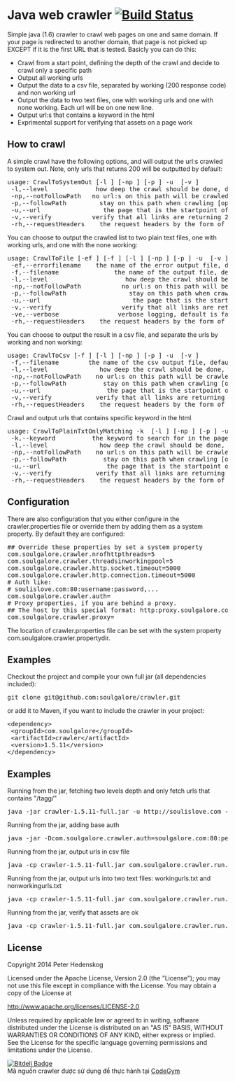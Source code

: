 # Java web crawler [![Build Status](https://secure.travis-ci.org/sitespeedio/crawler.png?branch=master)](http://travis-ci.org/sitespeedio/crawler)

Simple java (1.6) crawler to crawl web pages on one and same domain. If your page is redirected to another domain, that page is not picked up EXCEPT if it is the first URL that is tested. Basicly you can do this:
<ul>
<li>Crawl from a start point, defining the depth of the crawl and decide to crawl only a specific path</li>
<li>Output all working urls</li>
<li>Output the data to a csv file, separated by working (200 response code) and non working url</li>
<li>Output the data to two text files, one with working urls and one with none working. Each url will be on one new line.</li>
<li>Output url:s that contains a keyword in the html</li>
<li>Exprimental support for verifying that assets on a page work</li>
</ul>


## How to crawl

A simple crawl have the following options, and will output the url:s crawled to system out. Note, only urls that returns 200 will be outputted by default:
<pre>
usage: CrawlToSystemOut [-l <LEVEL>] [-np <NOPATH>] [-p <PATH>] -u <URL> [-v <VERIFY>]
 -l,--level <LEVEL>            how deep the crawl should be done, default is 1 [optional]
 -np,--notFollowPath <NOPATH>  no url:s on this path will be crawled [optional]
 -p,--followPath <PATH>        stay on this path when crawling [optional]
 -u,--url <URL>                the page that is the startpoint of the crawl, examle http://mydomain.com/mypage
 -v,--verify <VERIFY>          verify that all links are returning 200, default is set to true [optional] 
 -rh,--requestHeaders <REQUEST-HEADERS>   the request headers by the form of header1:value1@header2:value2 [optional]
</pre>


You can choose to output the crawled list to two plain text files, one with working urls, and one with the none working:
<pre>
usage: CrawlToFile [-ef <ERRORFILENAME>] [-f <FILENAME>] [-l <LEVEL>] [-np <NOPATH>] [-p <PATH>] -u <URL> [-v <VERIFY>] [-ve <VERBOSE>]
 -ef,--errorfilename <ERRORFILENAME>   the name of the error output file, default name is errorurls.txt [optional]
 -f,--filename <FILENAME>              the name of the output file, default name is urls.txt [optional]
 -l,--level <LEVEL>                    how deep the crawl should be done, default is 1 [optional]
 -np,--notFollowPath <NOPATH>          no url:s on this path will be crawled [optional]
 -p,--followPath <PATH>                stay on this path when crawling [optional]
 -u,--url <URL>                        the page that is the startpoint of the crawl, examle http://mydomain.com/mypage
 -v,--verify <VERIFY>                  verify that all links are returning 200, default is set to true [optional]
 -ve,--verbose <VERBOSE>               verbose logging, default is false [optional]
 -rh,--requestHeaders <REQUEST-HEADERS>   the request headers by the form of header1:value1@header2:value2 [optional] 
</pre>


You can choose to output the result in a csv file, and separate the urls by working and non working:
<pre>
usage: CrawlToCsv [-f <FILENAME>] [-l <LEVEL>] [-np <NOPATH>] [-p <PATH>] -u <URL> [-v <VERIFY>]
 -f,--filename <FILENAME>       the name of the csv output file, default name is result.csv [optional]
 -l,--level <LEVEL>             how deep the crawl should be done, default is 1 [optional]
 -np,--notFollowPath <NOPATH>   no url:s on this path will be crawled [optional]
 -p,--followPath <PATH>         stay on this path when crawling [optional]
 -u,--url <URL>                 the page that is the startpoint of the crawl, examle http://mydomain.com/mypage
 -v,--verify <VERIFY>           verify that all links are returning 200, default is set to true [optional]
 -rh,--requestHeaders <REQUEST-HEADERS>   the request headers by the form of header1:value1@header2:value2 [optional] 
</pre>

Crawl and output urls that contains specific keyword in the html
<pre>
usage: CrawlToPlainTxtOnlyMatching -k <KEYWORD> [-l <LEVEL>] [-np <NOPATH>] [-p <PATH>] -u <URL> [-v <VERIFY>]
 -k,--keyword <KEYWORD>         the keyword to search for in the page [required]
 -l,--level <LEVEL>             how deep the crawl should be done, default is 1 [optional]
 -np,--notFollowPath <NOPATH>   no url:s on this path will be crawled [optional]
 -p,--followPath <PATH>         stay on this path when crawling [optional]
 -u,--url <URL>                 the page that is the startpoint of the crawl, examle http://mydomain.com/mypage
 -v,--verify <VERIFY>           verify that all links are returning 200, default is set to true [optional]
 -rh,--requestHeaders <REQUEST-HEADERS>   the request headers by the form of header1:value1@header2:value2 [optional] 
</pre>


## Configuration
There are also configuration that you either configure in the crawler.properties file or override them by adding them as a system property. By default they are configured:
<pre>
## Override these properties by set a system property
com.soulgalore.crawler.nrofhttpthreads=5
com.soulgalore.crawler.threadsinworkingpool=5
com.soulgalore.crawler.http.socket.timeout=5000
com.soulgalore.crawler.http.connection.timeout=5000
# Auth like:
# soulislove.com:80:username:password,...
com.soulgalore.crawler.auth=
# Proxy properties, if you are behind a proxy.                                                                                                                                                          
## The host by this special format: http:proxy.soulgalore.com:80                                                                                                                                        
com.soulgalore.crawler.proxy=
</pre>
The location of crawler.properties file can be set with the system property com.soulgalore.crawler.propertydir.

## Examples

Checkout the project and compile your own full jar (all dependencies included):
<pre>git clone git@github.com:soulgalore/crawler.git</pre>

or add it to Maven, if you want to include the crawler in your project:
<pre>
&lt;dependency&gt;
 &lt;groupId&gt;com.soulgalore&lt;/groupId&gt;
 &lt;artifactId&gt;crawler&lt;/artifactId&gt;
 &lt;version&gt;1.5.11&lt;/version&gt;
&lt;/dependency&gt;
</pre>

## Examples

Running from the jar, fetching two levels depth and only fetch urls that contains "/tagg/"
<pre>
java -jar crawler-1.5.11-full.jar -u http://soulislove.com -l 2 -p /tagg/
</pre>

Running from the jar, adding base auth
<pre>
java -jar -Dcom.soulgalore.crawler.auth=soulgalore.com:80:peter:secret crawler-1.5.11-full.jar -u http://soulislove.com
</pre>

Running from the jar, output urls in csv file
<pre>
java -cp crawler-1.5.11-full.jar com.soulgalore.crawler.run.CrawlToCsv -u http://soulislove.com
</pre>

Running from the jar, output urls into two text files: workingurls.txt and nonworkingurls.txt
<pre>
java -cp crawler-1.5.11-full.jar com.soulgalore.crawler.run.CrawlToFile -u http://soulislove.com -f workingurls.txt -ef nonworkingurls.txt
</pre>

Running from the jar, verify that assets are ok
<pre>
java -cp crawler-1.5.11-full.jar com.soulgalore.crawler.run.CrawlAndVerifyAssets -u http://www.peterhedenskog.com
</pre>

## License

Copyright 2014 Peter Hedenskog

Licensed under the Apache License, Version 2.0 (the "License");
you may not use this file except in compliance with the License.
You may obtain a copy of the License at

   http://www.apache.org/licenses/LICENSE-2.0

Unless required by applicable law or agreed to in writing, software
distributed under the License is distributed on an "AS IS" BASIS,
WITHOUT WARRANTIES OR CONDITIONS OF ANY KIND, either express or implied.
See the License for the specific language governing permissions and
limitations under the License.


[![Bitdeli Badge](https://d2weczhvl823v0.cloudfront.net/soulgalore/crawler/trend.png)](https://bitdeli.com/free "Bitdeli Badge")
<br />
Mã nguồn crawler được sử dụng để thực hành tại [CodeGym](https://codegym.vn)
